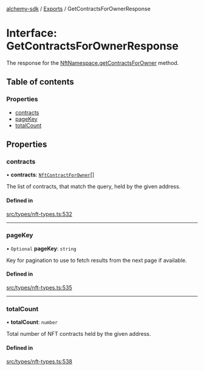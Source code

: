 [alchemy-sdk](../README.md) / [Exports](../modules.md) / GetContractsForOwnerResponse

# Interface: GetContractsForOwnerResponse

The response for the [NftNamespace.getContractsForOwner](../classes/NftNamespace.md#getcontractsforowner) method.

## Table of contents

### Properties

- [contracts](GetContractsForOwnerResponse.md#contracts)
- [pageKey](GetContractsForOwnerResponse.md#pagekey)
- [totalCount](GetContractsForOwnerResponse.md#totalcount)

## Properties

### contracts

• **contracts**: [`NftContractForOwner`](NftContractForOwner.md)[]

The list of contracts, that match the query, held by the given address.

#### Defined in

[src/types/nft-types.ts:532](https://github.com/alchemyplatform/alchemy-sdk-js/blob/1ee40cb2/src/types/nft-types.ts#L532)

___

### pageKey

• `Optional` **pageKey**: `string`

Key for pagination to use to fetch results from the next page if available.

#### Defined in

[src/types/nft-types.ts:535](https://github.com/alchemyplatform/alchemy-sdk-js/blob/1ee40cb2/src/types/nft-types.ts#L535)

___

### totalCount

• **totalCount**: `number`

Total number of NFT contracts held by the given address.

#### Defined in

[src/types/nft-types.ts:538](https://github.com/alchemyplatform/alchemy-sdk-js/blob/1ee40cb2/src/types/nft-types.ts#L538)
